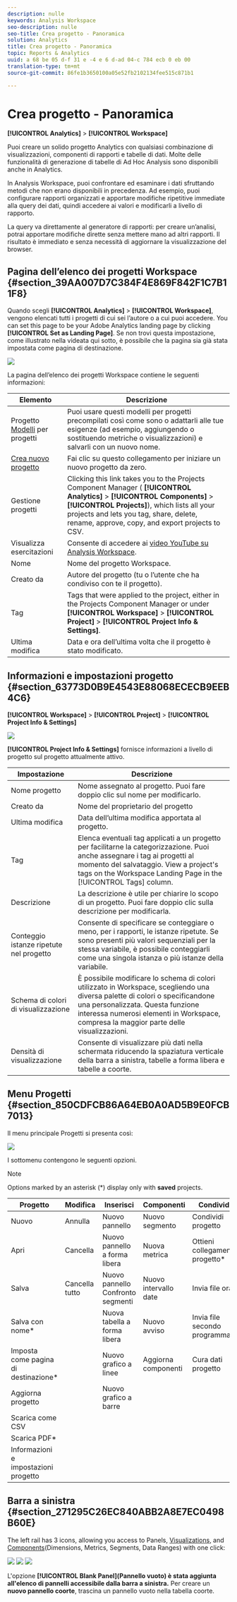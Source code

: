 ```yaml
---
description: nulle
keywords: Analysis Workspace
seo-description: nulle
seo-title: Crea progetto - Panoramica
solution: Analytics
title: Crea progetto - Panoramica
topic: Reports & Analytics
uuid: a 68 be 05 d-f 31 e -4 e 6 d-ad 04-c 784 ecb 0 eb 00
translation-type: tm+mt
source-git-commit: 86fe1b3650100a05e52fb2102134fee515c871b1

---
```



# Crea progetto - Panoramica

**[!UICONTROL Analytics]** &gt; **[!UICONTROL Workspace]**

Puoi creare un solido progetto Analytics con qualsiasi combinazione di visualizzazioni, componenti di rapporti e tabelle di dati. Molte delle funzionalità di generazione di tabelle di Ad Hoc Analysis sono disponibili anche in Analytics.

In Analysis Workspace, puoi confrontare ed esaminare i dati sfruttando metodi che non erano disponibili in precedenza. Ad esempio, puoi configurare rapporti organizzati e apportare modifiche ripetitive immediate alla query dei dati, quindi accedere ai valori e modificarli a livello di rapporto.

La query va direttamente al generatore di rapporti: per creare un’analisi, potrai apportare modifiche dirette senza mettere mano ad altri rapporti. Il risultato è immediato e senza necessità di aggiornare la visualizzazione del browser.

## Pagina dell’elenco dei progetti Workspace {#section_39AA007D7C384F4E869F842F1C7B11F8}

Quando scegli **[!UICONTROL Analytics]** &gt; **[!UICONTROL Workspace]**, vengono elencati tutti i progetti di cui sei l’autore o a cui puoi accedere. You can set this page to be your Adobe Analytics landing page by clicking **[!UICONTROL Set as Landing Page]**. Se non trovi questa impostazione, come illustrato nella videata qui sotto, è possibile che la pagina sia già stata impostata come pagina di destinazione.

![](assets/sample-project.png)

La pagina dell’elenco dei progetti Workspace contiene le seguenti informazioni:

| Elemento | Descrizione |
|---|---|
| Progetto  [Modelli](../../../analyze/analysis-workspace/build-workspace-project/starter-projects.md#concept_49B9A327C5004DB0A4BE6291435625C5) per progetti | Puoi usare questi modelli per progetti precompilati così come sono o adattarli alle tue esigenze (ad esempio, aggiungendo o sostituendo metriche o visualizzazioni) e salvarli con un nuovo nome. |
| [Crea nuovo progetto](../../../analyze/analysis-workspace/build-workspace-project/t-freeform-project.md#task_C2C698ACC7954062A28E4784911E6CF2) | Fai clic su questo collegamento per iniziare un nuovo progetto da zero. |
| Gestione progetti | Clicking this link takes you to the Projects Component Manager ( **[!UICONTROL Analytics]** &gt; **[!UICONTROL Components]** &gt; **[!UICONTROL Projects]**), which lists all your projects and lets you tag, share, delete, rename, approve, copy, and export projects to CSV. |
| Visualizza esercitazioni | Consente di accedere ai [video YouTube su Analysis Workspace](https://www.youtube.com/playlist?list=PL2tCx83mn7GuNnQdYGOtlyCu0V5mEZ8sS). |
| Nome | Nome del progetto Workspace. |
| Creato da | Autore del progetto (tu o l’utente che ha condiviso con te il progetto). |
| Tag | Tags that were applied to the project, either in the Projects Component Manager or under **[!UICONTROL Workspace]** &gt; **[!UICONTROL Project]** &gt; **[!UICONTROL Project Info & Settings]**. |
| Ultima modifica | Data e ora dell’ultima volta che il progetto è stato modificato. |

## Informazioni e impostazioni progetto {#section_63773D0B9E4543E88068ECECB9EEB4C6}

**[!UICONTROL Workspace]** &gt; **[!UICONTROL Project]** &gt; **[!UICONTROL Project Info & Settings]**

![](assets/projectinfo.png)

**[!UICONTROL Project Info & Settings]** fornisce informazioni a livello di progetto sul progetto attualmente attivo.

| Impostazione | Descrizione |
|---|---|
| Nome progetto | Nome assegnato al progetto. Puoi fare doppio clic sul nome per modificarlo. |
| Creato da | Nome del proprietario del progetto |
| Ultima modifica | Data dell’ultima modifica apportata al progetto. |
| Tag | Elenca eventuali tag applicati a un progetto per facilitarne la categorizzazione. Puoi anche assegnare i tag ai progetti al momento del salvataggio. View a project's tags on the Workspace Landing Page in the [!UICONTROL Tags] column. |
| Descrizione | La descrizione è utile per chiarire lo scopo di un progetto. Puoi fare doppio clic sulla descrizione per modificarla. |
| Conteggio istanze ripetute nel progetto | Consente di specificare se conteggiare o meno, per i rapporti, le istanze ripetute. Se sono presenti più valori sequenziali per la stessa variabile, è possibile conteggiarli come una singola istanza o più istanze della variabile. |
| Schema di colori di visualizzazione | È possibile modificare lo schema di colori utilizzato in Workspace, scegliendo una diversa palette di colori o specificandone una personalizzata. Questa funzione interessa numerosi elementi in Workspace, compresa la maggior parte delle visualizzazioni. |
| Densità di visualizzazione | Consente di visualizzare più dati nella schermata riducendo la spaziatura verticale della barra a sinistra, tabelle a forma libera e tabelle a coorte. |

## Menu Progetti {#section_850CDFCB86A64EB0A0AD5B9E0FCB7013}

Il menu principale Progetti si presenta così:

![](assets/new-project-menus.png)

I sottomenu contengono le seguenti opzioni.

>[!NOTE]
>
>Options marked by an asterisk (*) display only with **saved** projects.

| Progetto | Modifica | Inserisci | Componenti | Condividi | Aiuto |
|---|---|---|---|---|---|
| Nuovo | Annulla | Nuovo pannello | Nuovo segmento | Condividi progetto | Video |
| Apri | Cancella | Nuovo pannello a forma libera | Nuova metrica | Ottieni collegamento progetto* | Tasti di scelta rapida |
| Salva | Cancella tutto | Nuovo pannello Confronto segmenti | Nuovo intervallo date | Invia file ora* | Forum di Aiuto |
| Salva con nome* |  | Nuova tabella a forma libera | Nuovo avviso | Invia file secondo programma* |  |
| Imposta come pagina di destinazione* |  | Nuovo grafico a linee | Aggiorna componenti | Cura dati progetto |  |
| Aggiorna progetto |  | Nuovo grafico a barre |  |  |  |
| Scarica come CSV |  |  |  |  |  |
| Scarica PDF* |  |  |  |  |  |
| Informazioni e impostazioni progetto |  |  |  |  |  |

## Barra a sinistra {#section_271295C26EC840ABB2A8E7EC0498B60E}

The left rail has 3 icons, allowing you access to Panels, [Visualizations](../../../analyze/analysis-workspace/visualizations/freeform-analysis-visualizations.md#concept_09242627629147A88A68F1506954C276), and [Components](../../../analyze/analysis-workspace/components/analysis-workspace-components.md#concept_BEBE3A75E072495D9E2F895567BBD462)(Dimensions, Metrics, Segments, Data Ranges) with one click:

![](assets/panels.png) ![](assets/visualizations.png) ![](assets/components.png)

L'opzione **[!UICONTROL Blank Panel](Pannello vuoto) è stata aggiunta all'elenco di pannelli accessibile dalla barra a sinistra.** Per creare un **nuovo pannello coorte**, trascina un pannello vuoto nella tabella coorte.
